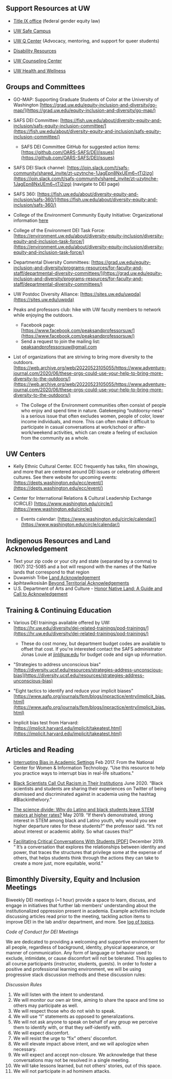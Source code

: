 ## Support Resources at UW

- [Title IX office](https://compliance.uw.edu/titleIX) (federal gender equity law)

- [UW Safe Campus](https://depts.washington.edu/safecamp/)

- [UW Q Center](https://sites.uw.edu/qcenter) (Advocacy, mentoring, and support for queer students)

- [Disability Resources](http://depts.washington.edu/uwdrs/)

- [UW Counseling Center](http://www.washington.edu/counseling/)

- [UW Health and Wellness](https://wellbeing.uw.edu/topic/mental-health/)

## Groups and Committees

- GO-MAP: Supporting Graduate Students of Color at the University of Washington [https://grad.uw.edu/equity-inclusion-and-diversity/go-map/](https://grad.uw.edu/equity-inclusion-and-diversity/go-map/)

- SAFS DEI Committee: [https://fish.uw.edu/about/diversity-equity-and-inclusion/safs-equity-inclusion-committee/](https://fish.uw.edu/about/diversity-equity-and-inclusion/safs-equity-inclusion-committee/)

     - SAFS DEI Committee GitHub for suggested action items: [https://github.com/OARS-SAFS/DEI/issues](https://github.com/OARS-SAFS/DEI/issues)

- SAFS DEI Slack channel: [https://join.slack.com/t/safs-community/shared_invite/zt-uzytnche-1JagEpn8NxUEm6~tTi2izg](https://join.slack.com/t/safs-community/shared_invite/zt-uzytnche-1JagEpn8NxUEm6~tTi2izg) (navigate to DEI page) 

- SAFS 360: [https://fish.uw.edu/about/diversity-equity-and-inclusion/safs-360/](https://fish.uw.edu/about/diversity-equity-and-inclusion/safs-360/)

- College of the Environment Community Equity Initiative: Organizational information [here](https://huskylink.washington.edu/organization/cei) 

- College of the Environment DEI Task Force: [https://environment.uw.edu/about/diversity-equity-inclusion/diversity-equity-and-inclusion-task-force/](https://environment.uw.edu/about/diversity-equity-inclusion/diversity-equity-and-inclusion-task-force/)

- Departmental Diversity Committees:
[https://grad.uw.edu/equity-inclusion-and-diversity/programs-resources/for-faculty-and-staff/departmental-diversity-committees/](https://grad.uw.edu/equity-inclusion-and-diversity/programs-resources/for-faculty-and-staff/departmental-diversity-committees/)

- UW Postdoc Diversity Alliance: [https://sites.uw.edu/uwpda](https://sites.uw.edu/uwpda)

- Peaks and professors club: hike with UW faculty members to network while enjoying the outdoors.
     - Facebook page: [https://www.facebook.com/peaksandprofessorsuw/](https://www.facebook.com/peaksandprofessorsuw/)
     - Send a request to join the mailing list: <peaksandprofessorsuw@gmail.com>

- List of organizations that are striving to bring more diversity to the outdoors. [https://web.archive.org/web/20220523105055/https://www.adventure-journal.com/2020/06/these-orgs-could-use-your-help-to-bring-more-diversity-to-the-outdoors/](https://web.archive.org/web/20220523105055/https://www.adventure-journal.com/2020/06/these-orgs-could-use-your-help-to-bring-more-diversity-to-the-outdoors/)

  - The College of the Environment communities often consist of people who enjoy and spend time in nature. Gatekeeping “outdoorsy-ness” is a serious issue that often excludes women, people of color, lower income individuals, and more. This can often make it difficult to participate in casual conversations at work/school or after-work/weekend activities, which can create a feeling of exclusion from the community as a whole.

## UW Centers

- Kelly Ethnic Cultural Center. ECC frequently has talks, film showings, and more that are centered around DEI issues or celebrating different cultures. See there website for upcoming events: [https://depts.washington.edu/ecc/event/](https://depts.washington.edu/ecc/event/)

- Center for International Relations & Cultural Leadership Exchange (CIRCLE) [https://www.washington.edu/circle/](https://www.washington.edu/circle/)
     - Events calendar: [https://www.washington.edu/circle/calendar/](https://www.washington.edu/circle/calendar/)

## Indigenous Resources and Land Acknowledgement

- Text your zip code or your city and state (separated by a comma) to (907) 312-5085 and a bot will respond with the names of the Native lands that correspond to that region
- Duwamish Tribe [Land Acknowledgement](https://www.duwamishtribe.org/land-acknowledgement)
- âpihtawikosisân [Beyond Territorial Acknowledgements](https://apihtawikosisan.com/2016/09/beyond-territorial-acknowledgments/)
- U.S. Department of Arts and Culture - [Honor Native Land: 
A Guide and Call to Acknowledgement](https://usdac.us/nativeland)

## Training & Continuing Education

- Various DEI trainings available offered by UW:  [https://hr.uw.edu/diversity/dei-related-trainings/pod-trainings/](https://hr.uw.edu/diversity/dei-related-trainings/pod-trainings/)
     - These do cost money, but department budget codes are available to offset that cost. If you're interested contact the SAFS administrator Jonas Louie at <jinl@uw.edu> for budget code and sign up information.

- "Strategies to address unconscious bias" [https://diversity.ucsf.edu/resources/strategies-address-unconscious-bias](https://diversity.ucsf.edu/resources/strategies-address-unconscious-bias)

- "Eight tactics to identify and reduce your implicit biases" [https://www.aafp.org/journals/fpm/blogs/inpractice/entry/implicit_bias.html](https://www.aafp.org/journals/fpm/blogs/inpractice/entry/implicit_bias.html)

- Implicit bias test from Harvard: [https://implicit.harvard.edu/implicit/takeatest.html](https://implicit.harvard.edu/implicit/takeatest.html)

## Articles and Reading

- [Interrupting Bias in Academic Settings](https://ncwit.org/resource/biasacademic/) Feb 2017. From the National Center for Women & Information Technology. “Use this resource to help you practice ways to interrupt bias in real-life situations."

- [Black Scientists Call Out Racism in Their Institutions](https://www.theverge.com/21286924/science-racism-strike-stem-black-lives-matter-protests) June 2020. “Black scientists and students are sharing their experiences on Twitter of being dismissed and discriminated against in academia using the hashtag #BlackintheIvory.”

- [The science divide: Why do Latino and black students leave STEM majors at higher rates?](https://wapo.st/3tikMCH) May 2019. “If there’s demonstrated, strong interest in STEM among black and Latino youth, why would you see higher departure rates for these students?” the professor said. “It’s not about interest or academic ability. So what causes this?”

- [Facilitating Critical Conversations With Students [PDF]](https://www.tolerance.org/sites/default/files/2019-12/TT-Lets-Talk-December-2019.pdf) December 2019. “ It’s a conversation that explores the relationships between identity and power, that traces the structures that privilege some at the
expense of others, that helps students think through the actions they can
take to create a more just, more equitable, world.”

## Bimonthly Diversity, Equity and Inclusion Meetings 

Biweekly DEI meetings (~1 hour) provide a space to learn, discuss, and engage in initiatives that further lab members' understanding about the institutionalized oppression present in academia. Example activities include discussing articles read prior to the meeting, tackling action items to improve DEI in the lab and/or department, and more. See [log of topics](https://docs.google.com/spreadsheets/d/1LCIiAqWMaJ0tPZIevUXqWyZR2SN4p9qGLgQIvWBaWgo/edit#gid=0).

_Code of Conduct for DEI Meetings_

We are dedicated to providing a welcoming and supportive environment for all people, regardless of background, identity, physical appearance, or manner of communication. Any form of language or behavior used to exclude, intimidate, or cause discomfort will not be tolerated. This applies to all course participants (instructor, students, guests). In order to foster a positive and professional learning environment, we will be using progressive stack discussion methods and these discussion rules:

_Discussion Rules_

1. We will listen with the intent to understand.
2. We will monitor our own air time, aiming to share the space and time so others may participate as well.
3. We will respect those who do not wish to speak.
4. We will use “I” statements as opposed to generalizations.
5. We will not ask anyone to speak on behalf of any group we perceive them to identify with, or that they self-identify with.
6. We will expect discomfort.
7. We will resist the urge to “fix” others’ discomfort.
8. We will elevate impact above intent, and we will apologize when necessary.
9. We will expect and accept non-closure. We acknowledge that these conversations may not be resolved in a single meeting.
10. We will take lessons learned, but not others’ stories, out of this space. 
11. We will not participate in ad hominem attacks.
